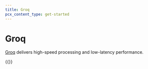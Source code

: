 ```yaml
---
title: Groq
pcx_content_type: get-started
---
```


# Groq
[Groq](https://groq.com/) delivers high-speed processing and low-latency performance.

{{<render file="_groq.md">}}